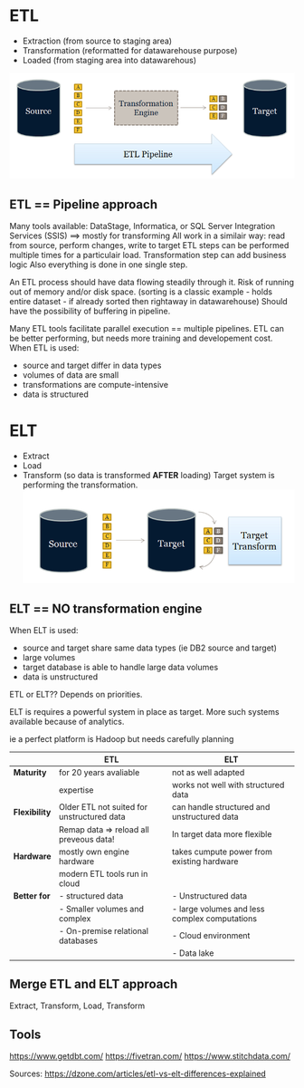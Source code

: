 # **ETL**
-   Extraction  (from source to staging area)
-   Transformation (reformatted for datawarehouse purpose)
-   Loaded  (from staging area into datawarehous)

![ETL process](images/ETL.png)
## ETL == Pipeline approach

Many tools available: DataStage, Informatica, or SQL Server Integration Services (SSIS) ==> mostly for transforming
All work in a similair way: read from source, perform changes, write to target
ETL steps can be performed multiple times for a particulair load.
Transformation step can add business logic
Also everything is done in one single step.

An ETL process should have data flowing steadily through it. Risk of running out of memory and/or disk space. (sorting is a classic example - holds entire dataset - if already sorted then rightaway in datawarehouse) Should have the possibility of buffering in pipeline.

Many ETL tools facilitate parallel execution == multiple pipelines.
ETL can be better performing, but needs more training and developement cost.
When ETL is used:
- source and target differ in data types
- volumes of data are small
- transformations are compute-intensive
- data is structured





# **ELT**
- Extract
- Load
- Transform  (so data is transformed **AFTER** loading)
Target system is performing the transformation.
![ELT process](images/ELT.png)
## ELT == NO transformation engine

When ELT is used:
- source and target share same data types (ie DB2 source and target)
- large volumes
- target database is able to handle large data volumes
- data is unstructured


ETL or ELT?? Depends on priorities.

ELT is requires a powerful system in place as target. More such systems available because of analytics.

ie a perfect platform is Hadoop but needs carefully planning

|                 | ETL                                        | ELT                                           |
| --------------- | ------------------------------------------ | --------------------------------------------- |
| **Maturity**    | for 20 years avaliable                     | not as well adapted                           |
|                 | expertise                                  | works not well with structured data           |
| **Flexibility** | Older ETL not suited for unstructured data | can handle structured and unstructured data   |
|                 | Remap data => reload all preveous data!    | In target data more flexible                  |
| **Hardware**    | mostly own engine hardware                 | takes cumpute power from existing hardware    |
|                 | modern ETL tools run in cloud              |                                               |
| **Better for**  | - structured data                          | - Unstructured data                           |
|                 | - Smaller volumes and complex              | - large volumes and less complex computations |
|                 | - On-premise relational databases          | - Cloud environment                           |
|                 |                                            | - Data lake                                   |

## **Merge ETL and ELT approach**
Extract, Transform, Load, Transform


## **Tools**
https://www.getdbt.com/
https://fivetran.com/
https://www.stitchdata.com/




Sources:
https://dzone.com/articles/etl-vs-elt-differences-explained
